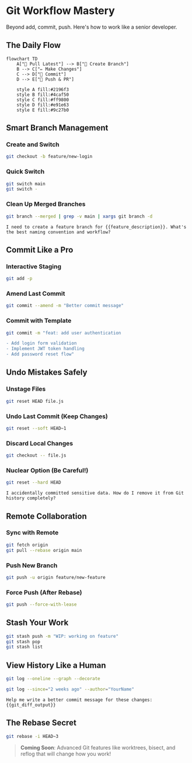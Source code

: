 # Git Workflow Mastery

Beyond add, commit, push. Here's how to work like a senior developer.

## The Daily Flow

```mermaid
flowchart TD
    A["🔄 Pull Latest"] --> B["🌿 Create Branch"]
    B --> C["✏️ Make Changes"]
    C --> D["📝 Commit"]
    D --> E["🚀 Push & PR"]
    
    style A fill:#2196f3
    style B fill:#4caf50
    style C fill:#ff9800
    style D fill:#e91e63
    style E fill:#9c27b0
```

## Smart Branch Management

### Create and Switch
```bash
git checkout -b feature/new-login
```

### Quick Switch
```bash
git switch main
git switch -
```

### Clean Up Merged Branches
```bash
git branch --merged | grep -v main | xargs git branch -d
```

```prompt
I need to create a feature branch for {{feature_description}}. What's the best naming convention and workflow?
```

## Commit Like a Pro

### Interactive Staging
```bash
git add -p
```

### Amend Last Commit
```bash
git commit --amend -m "Better commit message"
```

### Commit with Template
```bash
git commit -m "feat: add user authentication

- Add login form validation
- Implement JWT token handling
- Add password reset flow"
```

## Undo Mistakes Safely

### Unstage Files
```bash
git reset HEAD file.js
```

### Undo Last Commit (Keep Changes)
```bash
git reset --soft HEAD~1
```

### Discard Local Changes
```bash
git checkout -- file.js
```

### Nuclear Option (Be Careful!)
```bash
git reset --hard HEAD
```

```prompt
I accidentally committed sensitive data. How do I remove it from Git history completely?
```

## Remote Collaboration

### Sync with Remote
```bash
git fetch origin
git pull --rebase origin main
```

### Push New Branch
```bash
git push -u origin feature/new-feature
```

### Force Push (After Rebase)
```bash
git push --force-with-lease
```

## Stash Your Work

```bash
git stash push -m "WIP: working on feature"
git stash pop
git stash list
```

## View History Like a Human

```bash
git log --oneline --graph --decorate
```

```bash
git log --since="2 weeks ago" --author="YourName"
```

```prompt
Help me write a better commit message for these changes: {{git_diff_output}}
```

## The Rebase Secret

```bash
git rebase -i HEAD~3
```

> **Coming Soon**: Advanced Git features like worktrees, bisect, and reflog that will change how you work! 